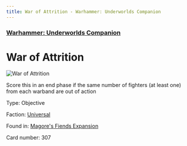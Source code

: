 ```yaml
---
title: War of Attrition - Warhammer: Underworlds Companion
---
```


### [Warhammer: Underworlds Companion](https://guidokessels.github.io/wh-underworlds)

  

# War of Attrition

![War of Attrition](https://warhammerunderworlds.com/wp-content/uploads/sites/6/2018/03/307_ENG.png)

Score this in an end phase if the same number of fighters (at least one) from each warband are out of action

Type: Objective

Faction: [Universal](https://guidokessels.github.io/wh-underworlds/factions/universal)

Found in: [Magore's Fiends Expansion](https://guidokessels.github.io/wh-underworlds/locations/magores-fiends-expansion)

Card number: 307
